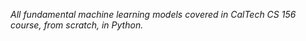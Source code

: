 *All fundamental machine learning models covered in CalTech CS 156 course, from scratch, in Python.*
